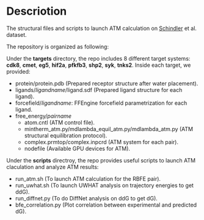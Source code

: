 Descriotion
===========

The structural files and scripts to launch ATM calculation on [Schindler](https://pubs.acs.org/doi/abs/10.1021/acs.jcim.0c00900) et al. dataset. 

The repository is organized as following:

Under the **targets** directory, the repo includes 8 different target systems: **cdk8**, **cmet**, **eg5**, **hif2a**, **pfkfb3**, **shp2**, **syk**, **tnks2**. Inside each target, we provided:

* protein/protein.pdb (Prepared receptor structure after water placement).
* ligands/_ligandname_/ligand.sdf (Prepared ligand structure for each ligand).
* forcefield/_ligandname_: FFEngine forcefield parametrization for each ligand.
* free_energy/_pairname_
	+ atom.cntl (ATM control file).
	+ mintherm_atm.py/mdlambda_equil_atm.py/mdlambda_atm.py (ATM structural equilibration protocol).
	+ complex.prmtop/complex.inpcrd (ATM system for each pair).
	+ nodefile (Available GPU devices for ATM).

Under the **scripts** directroy, the repo provides useful scripts to launch ATM claculation and analyze ATM results:  
	
* run_atm.sh (To launch ATM calculation for the RBFE pair).
* run_uwhat.sh (To launch UWHAT analysis on trajectory energies to get ddG).
* run_diffnet.py (To do DiffNet analysis on ddG to get dG).
* bfe_correlation.py (Plot correlation between experimental and predicted dG).

 


